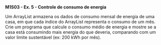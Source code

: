 **M1S03 - Ex. 5 - Controle de consumo de energia**

Um ArrayList armazena os dados de consumo mensal de energia de uma casa, em que cada índice do ArrayList representa o consumo de um mês. Crie um programa que calcule o consumo médio de energia e mostre se a casa está consumindo mais energia do que deveria, comparando com um valor limite sustentável (ex: 200 kWh por mês).